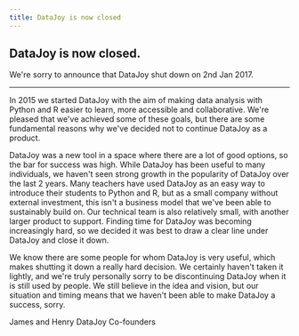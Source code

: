 ```yaml
---
title: DataJoy is now closed
---
```



## DataJoy is now closed.

We're sorry to announce that DataJoy shut down on 2nd Jan 2017.

---
In 2015 we started DataJoy with the aim of making data analysis with Python and R easier to learn, more accessible and collaborative. We're pleased that we've achieved some of these goals, but there are some fundamental reasons why we've decided not to continue DataJoy as a product.

DataJoy was a new tool in a space where there are a lot of good options, so the bar for success was high. While DataJoy has been useful to many individuals, we haven't seen strong growth in the popularity of DataJoy over the last 2 years. Many teachers have used DataJoy as an easy way to introduce their students to Python and R, but as a small company without external investment, this isn't a business model that we've been able to sustainably build on. Our technical team is also relatively small, with another larger product to support. Finding time for DataJoy was becoming increasingly hard, so we decided it was best to draw a clear line under DataJoy and close it down.

We know there are some people for whom DataJoy is very useful, which makes shutting it down a really hard decision. We certainly haven't taken it lightly, and we're truly personally sorry to be discontinuing DataJoy when it is still used by people. We still believe in the idea and vision, but our situation and timing means that we haven't been able to make DataJoy a success, sorry.

James and Henry
DataJoy Co-founders

